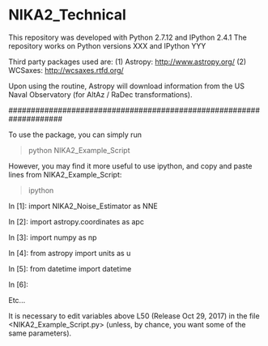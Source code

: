 # NIKA2_Technical

This repository was developed with Python 2.7.12 and IPython 2.4.1
The repository works on Python versions XXX and IPython YYY

Third party packages used are:
(1) Astropy: http://www.astropy.org/
(2) WCSaxes: http://wcsaxes.rtfd.org/

Upon using the routine, Astropy will download information from
the US Naval Observatory (for AltAz / RaDec transformations).

####################################################################

To use the package, you can simply run

   > python NIKA2_Example_Script

However, you may find it more useful to use ipython, and copy and paste
lines from NIKA2_Example_Script:

   > ipython

   In [1]: import NIKA2_Noise_Estimator as NNE

   In [2]: import astropy.coordinates as apc

   In [3]: import numpy as np

   In [4]: from astropy import units as u

   In [5]: from datetime import datetime

   In [6]: 

Etc...

It is necessary to edit variables above L50 (Release Oct 29, 2017) in the
file <NIKA2_Example_Script.py> (unless, by chance, you want some of the
same parameters).

